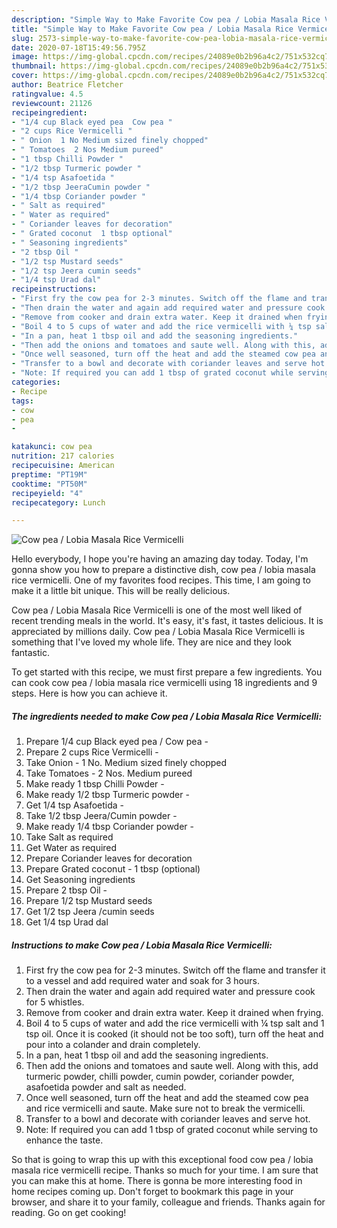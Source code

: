 ```yaml
---
description: "Simple Way to Make Favorite Cow pea / Lobia Masala Rice Vermicelli"
title: "Simple Way to Make Favorite Cow pea / Lobia Masala Rice Vermicelli"
slug: 2573-simple-way-to-make-favorite-cow-pea-lobia-masala-rice-vermicelli
date: 2020-07-18T15:49:56.795Z
image: https://img-global.cpcdn.com/recipes/24089e0b2b96a4c2/751x532cq70/cow-pea-lobia-masala-rice-vermicelli-recipe-main-photo.jpg
thumbnail: https://img-global.cpcdn.com/recipes/24089e0b2b96a4c2/751x532cq70/cow-pea-lobia-masala-rice-vermicelli-recipe-main-photo.jpg
cover: https://img-global.cpcdn.com/recipes/24089e0b2b96a4c2/751x532cq70/cow-pea-lobia-masala-rice-vermicelli-recipe-main-photo.jpg
author: Beatrice Fletcher
ratingvalue: 4.5
reviewcount: 21126
recipeingredient:
- "1/4 cup Black eyed pea  Cow pea "
- "2 cups Rice Vermicelli "
- " Onion  1 No Medium sized finely chopped"
- " Tomatoes  2 Nos Medium pureed"
- "1 tbsp Chilli Powder "
- "1/2 tbsp Turmeric powder "
- "1/4 tsp Asafoetida "
- "1/2 tbsp JeeraCumin powder "
- "1/4 tbsp Coriander powder "
- " Salt as required"
- " Water as required"
- " Coriander leaves for decoration"
- " Grated coconut  1 tbsp optional"
- " Seasoning ingredients"
- "2 tbsp Oil "
- "1/2 tsp Mustard seeds"
- "1/2 tsp Jeera cumin seeds"
- "1/4 tsp Urad dal"
recipeinstructions:
- "First fry the cow pea for 2-3 minutes. Switch off the flame and transfer it to a vessel and add required water and soak for 3 hours."
- "Then drain the water and again add required water and pressure cook for 5 whistles."
- "Remove from cooker and drain extra water. Keep it drained when frying."
- "Boil 4 to 5 cups of water and add the rice vermicelli with ¼ tsp salt and 1 tsp oil. Once it is cooked (it should not be too soft), turn off the heat and pour into a colander and drain completely."
- "In a pan, heat 1 tbsp oil and add the seasoning ingredients."
- "Then add the onions and tomatoes and saute well. Along with this, add turmeric powder, chilli powder, cumin powder, coriander powder, asafoetida powder and salt as needed."
- "Once well seasoned, turn off the heat and add the steamed cow pea and rice vermicelli and saute. Make sure not to break the vermicelli."
- "Transfer to a bowl and decorate with coriander leaves and serve hot."
- "Note: If required you can add 1 tbsp of grated coconut while serving to enhance the taste."
categories:
- Recipe
tags:
- cow
- pea
- 

katakunci: cow pea  
nutrition: 217 calories
recipecuisine: American
preptime: "PT19M"
cooktime: "PT50M"
recipeyield: "4"
recipecategory: Lunch

---
```



![Cow pea / Lobia Masala Rice Vermicelli](https://img-global.cpcdn.com/recipes/24089e0b2b96a4c2/751x532cq70/cow-pea-lobia-masala-rice-vermicelli-recipe-main-photo.jpg)

Hello everybody, I hope you're having an amazing day today. Today, I'm gonna show you how to prepare a distinctive dish, cow pea / lobia masala rice vermicelli. One of my favorites food recipes. This time, I am going to make it a little bit unique. This will be really delicious.



Cow pea / Lobia Masala Rice Vermicelli is one of the most well liked of recent trending meals in the world. It's easy, it's fast, it tastes delicious. It is appreciated by millions daily. Cow pea / Lobia Masala Rice Vermicelli is something that I've loved my whole life. They are nice and they look fantastic.


To get started with this recipe, we must first prepare a few ingredients. You can cook cow pea / lobia masala rice vermicelli using 18 ingredients and 9 steps. Here is how you can achieve it.

<!--inarticleads1-->

##### The ingredients needed to make Cow pea / Lobia Masala Rice Vermicelli:

1. Prepare 1/4 cup Black eyed pea / Cow pea -
1. Prepare 2 cups Rice Vermicelli -
1. Take  Onion - 1 No. Medium sized finely chopped
1. Take  Tomatoes - 2 Nos. Medium pureed
1. Make ready 1 tbsp Chilli Powder -
1. Make ready 1/2 tbsp Turmeric powder -
1. Get 1/4 tsp Asafoetida -
1. Take 1/2 tbsp Jeera/Cumin powder -
1. Make ready 1/4 tbsp Coriander powder -
1. Take  Salt as required
1. Get  Water as required
1. Prepare  Coriander leaves for decoration
1. Prepare  Grated coconut - 1 tbsp (optional)
1. Get  Seasoning ingredients
1. Prepare 2 tbsp Oil -
1. Prepare 1/2 tsp Mustard seeds
1. Get 1/2 tsp Jeera /cumin seeds
1. Get 1/4 tsp Urad dal




<!--inarticleads2-->

##### Instructions to make Cow pea / Lobia Masala Rice Vermicelli:

1. First fry the cow pea for 2-3 minutes. Switch off the flame and transfer it to a vessel and add required water and soak for 3 hours.
1. Then drain the water and again add required water and pressure cook for 5 whistles.
1. Remove from cooker and drain extra water. Keep it drained when frying.
1. Boil 4 to 5 cups of water and add the rice vermicelli with ¼ tsp salt and 1 tsp oil. Once it is cooked (it should not be too soft), turn off the heat and pour into a colander and drain completely.
1. In a pan, heat 1 tbsp oil and add the seasoning ingredients.
1. Then add the onions and tomatoes and saute well. Along with this, add turmeric powder, chilli powder, cumin powder, coriander powder, asafoetida powder and salt as needed.
1. Once well seasoned, turn off the heat and add the steamed cow pea and rice vermicelli and saute. Make sure not to break the vermicelli.
1. Transfer to a bowl and decorate with coriander leaves and serve hot.
1. Note: If required you can add 1 tbsp of grated coconut while serving to enhance the taste.




So that is going to wrap this up with this exceptional food cow pea / lobia masala rice vermicelli recipe. Thanks so much for your time. I am sure that you can make this at home. There is gonna be more interesting food in home recipes coming up. Don't forget to bookmark this page in your browser, and share it to your family, colleague and friends. Thanks again for reading. Go on get cooking!
